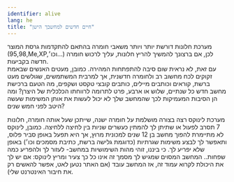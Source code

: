 ```yaml
---
identifier: alive
lang: he
title: "חיים חדשים למחשבך הישן"
---
```



  מערכת חלונות דורשת יותר ויותר משאבי חומרה בהתאם להתקדמות גרסת המוצר 
  (95,98,Me,XP,וכו׳...)
  לכן, אם ברצונך להמשיך להריץ חלונות, עליך לרכוש חומרה חדשה בקביעות.  
  עם זאת, לא נראית שום סיבה להתפתחות המהירה. כמובן, מעטים האנשים שבאמת זקוקים לכח מחשוב רב ולחומרה חדשנית, 
  אך למרבית המשתמשים, שגולשים מעט ברשת, קוראים וכותבים מיילים, כותבים קובצי טקסט ושקפים, מה הטעם ברכישת מחשב חדש כל שנתיים, שלוש או ארבע,
  פרט לתרומה לרווחתו הכלכלית של היצרן? ומה הן הסיבות המעמיקות לכך שהמחשב שלך לא יכול לעשות את אותן המשימות שעשה היטב לפני חמש שנים?




  מערכת לינוקס רצה בצורה מושלמת על חומרה ישנה, שייתכן שעל אותה חומרה, חלונות 7 תסרב לפעול או שתיתן לך להמתין כעשרים שניות בין לחיצה ללחיצה. 
  כמובן, לינוקס לא מתיימרת להפוך מחשב בן 12 שנים למכונית מרוץ, אך היא תפעל באופן סביר פלוס, ותאפשר לך לבצע משימות שגרתיות (כדוגמת גלישה ברשת, כתיבת מסמכים וכו׳)
 באופן שלא יפריע לך. כי ביננו, זוהי מהות השימושיות במחשב- לעזור לך ולהפריע כמה שפחות..
  המחשב המסוים שמגיש לך מסמך זה אינו כל כך צעיר ומריץ לינוקס: אם יש לך את היכולת לקרוא עמוד זה, אז המחשב עובד (אם האתר נטען לאט, אפשר להאשים רק את חיבור האינטרנט שלי).
  






